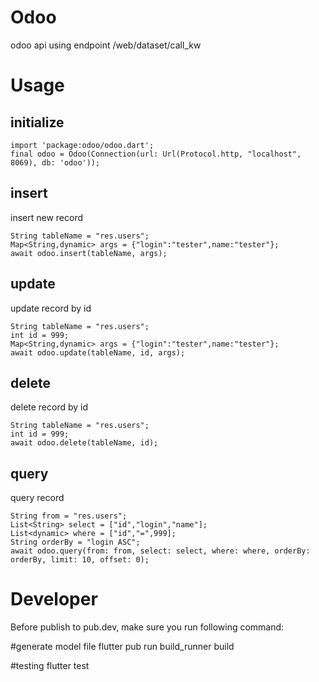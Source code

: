 # Odoo

odoo api using endpoint /web/dataset/call_kw

# Usage

## initialize

```
import 'package:odoo/odoo.dart';
final odoo = Odoo(Connection(url: Url(Protocol.http, "localhost", 8069), db: 'odoo'));
```

## insert

insert new record

```
String tableName = "res.users";
Map<String,dynamic> args = {"login":"tester",name:"tester"};
await odoo.insert(tableName, args);
```

## update

update record by id

```
String tableName = "res.users";
int id = 999;
Map<String,dynamic> args = {"login":"tester",name:"tester"};
await odoo.update(tableName, id, args);
```

## delete

delete record by id

```
String tableName = "res.users";
int id = 999;
await odoo.delete(tableName, id);
```

## query

query record
```
String from = "res.users";
List<String> select = ["id","login","name"];
List<dynamic> where = ["id","=",999];
String orderBy = "login ASC";
await odoo.query(from: from, select: select, where: where, orderBy: orderBy, limit: 10, offset: 0);
```

# Developer

Before publish to pub.dev, make sure you run following command:

#generate model file
flutter pub run build_runner build 

#testing
flutter test 